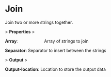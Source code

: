 # Join

Join two or more strings together.

&gt; **Properties**
&gt; 

**Array**:                      Array of strings to join

**Separator**:              Separator to insert between the strings

&gt; **Output**
&gt; 

**Output-location**: Location to store the output data